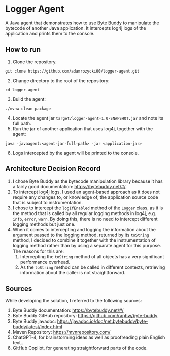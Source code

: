 # Logger Agent

A Java agent that demonstrates how to use Byte Buddy to manipulate the bytecode of another Java application.
It intercepts log4j logs of the application and prints them to the console.

## How to run

1. Clone the repository.

```shell
git clone https://github.com/adamrozycki00/logger-agent.git
```

2. Change directory to the root of the repository:

```shell
cd logger-agent
```

3. Build the agent:

```shell
./mvnw clean package
```

4. Locate the agent jar `target/logger-agent-1.0-SNAPSHOT.jar` and note its full path.
5. Run the jar of another application that uses log4j, together with the agent:

```shell
java -javaagent:<agent-jar-full-path> -jar <application-jar>
```

6. Logs intercepted by the agent will be printed to the console.

## Architecture Decision Record

1. I chose Byte Buddy as the bytecode manipulation library because it has a fairly good
   documentation: https://bytebuddy.net/#/.
2. To intercept log4j logs, I used an agent-based approach as it does not require any changes to, or knowledge of, the
   application source code that is subject to instrumentation.
3. I chose to intercept the `logIfEnabled` method of the `Logger` class, as it is the method that is called by all
   regular logging methods in log4j, e.g. `info`, `error`, `warn`. By doing this, there is no need to intercept
   different logging methods but just one.
4. When it comes to intercepting and logging the information about the argument passed to the logging method, returned
   by its `toString` method, I decided to combine it together with the instrumentation of logging method rather than by
   using a separate agent for this purpose. The reasons for this are:
    1. Intercepting the `toString` method of all objects has a very significant performance overhead.
    2. As the `toString` method can be called in different contexts, retrieving information about the caller is not
       straightforward.

## Sources

While developing the solution, I referred to the following sources:

1. Byte Buddy documentation: https://bytebuddy.net/#/
2. Byte Buddy GitHub repository: https://github.com/raphw/byte-buddy
3. Byte Buddy javadoc: https://javadoc.io/doc/net.bytebuddy/byte-buddy/latest/index.html
4. Maven Repository: https://mvnrepository.com/
5. ChatGPT-4, for brainstorming ideas as well as proofreading plain English text..
6. GitHub Copilot, for generating straightforward parts of the code.
